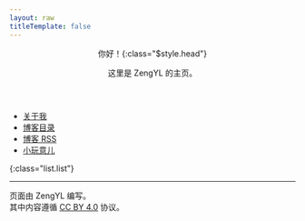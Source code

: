 ```yaml
---
layout: raw
titleTemplate: false
---
```


<header :class="header.header">
  <div> <!-- 用于左对齐 -->

你好！{:class="$style.head"}

这里是 ZengYL 的主页。

  </div>
</header>

<main :class="main.main">

- [关于我](./about)
- [博客目录](./blog/)
- <a href="/feed.xml">博客 RSS</a>
- [小玩意儿](./project/)

{:class="list.list"}

----

页面由 ZengYL 编写。  
其中内容遵循 [CC BY 4.0](https://https://creativecommons.org/licenses/by/4.0/deed.zh) 协议。

</main>

<script lang="ts" setup>
  import header from '../lib/header.module.styl'
  import main from '../lib/main.module.styl'
  import list from '../lib/list.module.styl'
</script>

<style lang="stylus" module>
  @import '../lib/design.styl'

  .head
    margin-bottom 0.1em
    font-size 3em
    font-weight bold
    theme bg-style-txt linear-gradient(120deg, #D09, #50C) linear-gradient(120deg, #DC0, #F96)
    text-align left
</style>